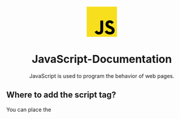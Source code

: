 <p align="center">
  <a href="https://github.com/saloneebhavsar/JavaScript-Documentation">
    <img src="logo.png" alt="Logo" width="80" height="80" >
</a>
<h1 align="center">JavaScript-Documentation</h1>
</p>
<p align="center">
    JavaScript is used to program the behavior of web pages. 
</p>

## Where to add the script tag?

You can place the <script> tags, containing your JavaScript, anywhere within your web page, but it is normally recommended that you should keep it within the <head> tags.
The best practice to is to keep the scripts in the external files as shown below:
  
### External JavaScript
```
<script src="myScript.js"></script>

```
## Code structure
### Statements
Statements are syntax constructs and commands that perform actions.
```
alert('Hello');
alert('World');
```
### Semicolons
Although Semicolons are optional in javascript but is is best practice to always put it between statements even if they are separated by newlines.

### Comments
Comments are used to explain the code or prevent the execution of certain code while testing. Also they are used to make the code more readable.
-- One-line comments 
```
// This comment occupies a line of its own
```
-- Multiline comments
```
/* An example with two messages.
This is a multiline comment.
*/
```
## Variables

Variables are containers for storing data values.
In order to create a variable in JavaScript one can use the following three keywords:
### let
Let is used to store a variable and is scope specific unlike var.
```
let message = 'Hello!';
```
### const
const – is like let, but the value of the variable can’t be changed.
```
const myId = '17BIT002';
```
### var
The var variables belong to the global scope when you define them outside a function.
```
var _firstName = "Salonee";
```
There are two limitations on variable names in JavaScript:
- The name must contain only letters, digits, or the symbols $ and _.
- The first character must not be a digit.

## Datatypes

### Number
Numbers can be written with or without decimals:
```
var x2 = 34;
```

### String
A string (or a text string) is a series of characters like "Salonee Bhavsar". Strings are written with quotes. You can use single or double quotes:
```
var carName1 = "Volvo XC60";
```
### Boolean
Booleans can only have two values: true or false.
```
let nameFieldChecked = true;
let ageFieldChecked = false;
```
### Null
```
var myVar = null;
```
### Undefined
```
var car;    // Value is undefined, type is undefined
```
### Arrays
Arrays are written with square brackets.In it items are separated by commas.
```
var colors = ["White", "Black", "Pink"];
```

### Object
Objects are written with curly braces {}.Their properties are written as name:value pairs, separated by commas.
```
var person = {firstName:"John", lastName:"Doe", age:50, eyeColor:"blue"};
```
## Popup Boxes
### Alert Box
Alert box is useful for alerting your users to something important. When a JavaScript alert box is triggered, a small box will pop up with the text that you wasnt to display. When an alert box pops up, the user will have to click "OK" to proceed.
```
window.alert("sometext");
```
### Confirm Box
A confirm box is often used if you want the user to verify or accept something.When a confirm box pops up with a specified message, the user will have to click either "OK" or "Cancel" to proceed.If the user clicks "OK", the box returns true. If the user clicks "Cancel", the box returns false.
```
window.confirm("sometext");
```
### Prompt Box
A prompt box is often used if you want the user to input a value before entering a page. When a prompt box pops up, the user will have to click either "OK" or "Cancel" to proceed after entering an input value.If the user clicks "OK" the box returns the input value. If the user clicks "Cancel" the box returns null.

```
window.prompt("sometext","defaultText");
```
## Basic operators, maths
### Addition +
The addition operator (+) adds numbers:
```
var z = 2 + 3;
```
### Subtraction -
The subtaction operator (-) subtracts one number from another:
```
var z = 7 - 3;
```
### Multiplication *
The multiplication operator (*) multiplies numbers:
```
var z = 2 * 3;
```
### Division /
The division operator (+) divides numbers:
```
var z = 100 / 3;
```
### Remainder %
The remainder operator (%) gives remainder of the integer division:
```
var z = 100 % 3;
```
### Exponentiation **
The exponentiation operator (**) results of raising the first operand to the power of the second operand.:
```
var z = 2 ** 3;
```
## Conditional Statements

### If
Use if to specify a block of code to be executed, if a specified condition is true.
if (condition) {
  //  block of code to be executed if the condition is true
}

### Else
Use else to specify a block of code to be executed, if the same condition is false.
```
if (condition) {
  //  block of code to be executed if the condition is true
} else {
  //  block of code to be executed if the condition is false
}
```

### Else-If
Use else if to specify a new condition to test, if the first condition is false.
```
if (condition1) {
  //  block of code to be executed if condition1 is true
} else if (condition2) {
  //  block of code to be executed if the condition1 is false and condition2 is true
} else {
  //  block of code to be executed if the condition1 is false and condition2 is false
}
```





















